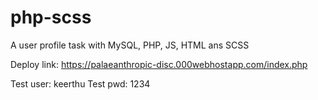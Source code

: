 # php-scss

A user profile task with MySQL, PHP, JS, HTML ans SCSS

Deploy link: https://palaeanthropic-disc.000webhostapp.com/index.php

Test user: keerthu
Test pwd: 1234
